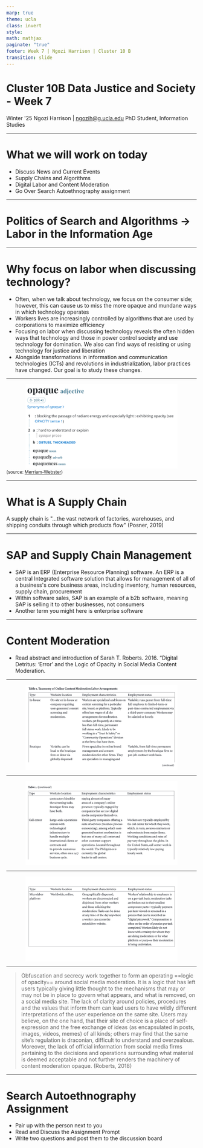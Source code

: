 ```yaml
---
marp: true
theme: ucla
class: invert
style: 
math: mathjax
paginate: "true"
footer: Week 7 | Ngozi Harrison | Cluster 10 B
transition: slide
---
```

# Cluster 10B Data Justice and Society - Week 7

Winter '25
Ngozi Harrison | ngozih@g.ucla.edu
PhD Student, Information Studies

---
# What we will work on today
- Discuss News and Current Events
- Supply Chains and Algorithms
- Digital Labor and Content Moderation
- Go Over Search Autoethnography assignment

---
# Politics of Search and Algorithms $\to$ Labor in the Information Age

---
# Why focus on labor when discussing technology?
- Often, when we talk about technology, we focus on the consumer side; however, this can cause us to miss the more opaque and mundane ways in which technology operates
- Workers lives are increasingly controlled by algorithms that are used by corporations to maximize efficiency
- Focusing on labor when discussing technology reveals the often hidden ways that technology and those in power control society and use technology for domination. We also can find ways of resisting or using technology for justice and liberation
- Alongside transformations in information and communication technologies (ICTs) and revolutions in industrialization, labor practices have changed. Our goal is to study these changes.

---

<style scoped>
img {
max-width: 80%;
margin: auto;
display: block;
}
</style>
![](images/Pasted%20image%2020250218075820-1.png)
<small style= "text-align: center;">(source: [Merriam-Webster](https://www.merriam-webster.com/dictionary/opaque))</small>

---
# What is A Supply Chain
A supply chain is "...the vast network of factories, warehouses, and shipping conduits through which products flow" (Posner, 2019)

---

# SAP and Supply Chain Management
- SAP is an ERP (Enterprise Resource Planning) software. An ERP is a central Integrated software solution that allows for management of all of a business's core business areas, including inventory, human resources, supply chain, procurement
- Within software sales, SAP is an example of a b2b software, meaning SAP is selling it to other businesses, not consumers
- Another term you might here is enterprise software

---
# Content Moderation 
- Read abstract and introduction of Sarah T. Roberts. 2016. “Digital Detritus: ‘Error’ and the Logic of Opacity in Social Media Content Moderation.

---

![](images/Pasted%20image%2020250218071525-1.png)

---

![](images/Pasted%20image%2020250218071636-1.png)

---

![](images/Pasted%20image%2020250218071651-1.png)

---
> Obfuscation and secrecy work together to form an operating ==logic of opacity== around social media moderation. It is a logic that has left users typically giving little thought to the mechanisms that may or may not be in place to govern what appears, and what is removed, on a social media site. The lack of clarity around policies, procedures and the values that inform them can lead users to have wildly different interpretations of the user experience on the same site. Users may believe, on the one hand, that their site of choice is a place of self-expression and the free exchange of ideas (as encapsulated in posts, images, videos, memes) of all kinds; others may find that the same site’s regulation is draconian, difficult to understand and overzealous. Moreover, the lack of official information from social media firms pertaining to the decisions and operations surrounding what material is deemed acceptable and not further renders the machinery of content moderation opaque. (Roberts, 2018)


---
# Search Autoethnography Assignment
- Pair up with the person next to you
- Read and Discuss the Assignment Prompt
- Write two questions and post them to the discussion board